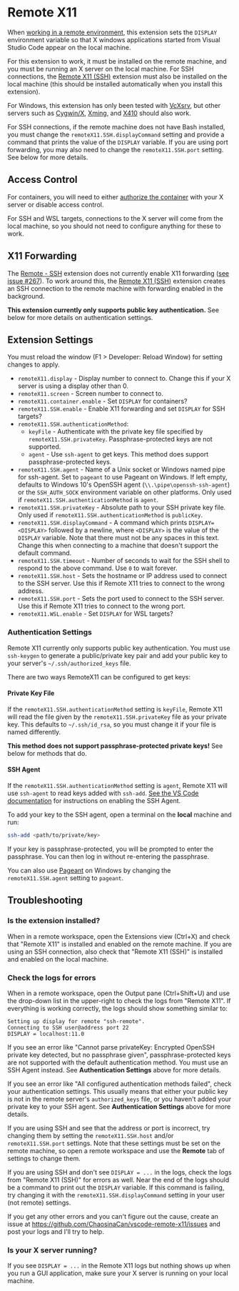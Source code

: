 # Remote X11

When [working in a remote environment](https://code.visualstudio.com/docs/remote/remote-overview),
this extension sets the `DISPLAY` environment variable so that X windows
applications started from Visual Studio Code appear on the local machine.

For this extension to work, it must be installed on the remote machine, and you
must be running an X server on the local machine. For SSH connections, the
[Remote X11 (SSH)](https://marketplace.visualstudio.com/items?itemName=spadin.remote-x11-ssh)
extension must also be installed on the local machine (this should be installed
automatically when you install this extension).

For Windows, this extension has only been tested with [VcXsrv](https://sourceforge.net/projects/vcxsrv/),
but other servers such as [Cygwin/X](https://x.cygwin.com/), [Xming](http://www.straightrunning.com/XmingNotes/),
and [X410](https://token2shell.com/x410/) should also work.

For SSH connections, if the remote machine does not have Bash installed, you
must change the `remoteX11.SSH.displayCommand` setting and provide a command
that prints the value of the `DISPLAY` variable. If you are using port
forwarding, you may also need to change the `remoteX11.SSH.port` setting. See
below for more details.

## Access Control

For containers, you will need to either [authorize the container](https://en.wikipedia.org/wiki/X_Window_authorization)
with your X server or disable access control.

For SSH and WSL targets, connections to the X server will come from the local
machine, so you should not need to configure anything for these to work.

## X11 Forwarding

The [Remote - SSH](https://code.visualstudio.com/docs/remote/ssh) extension does
not currently enable X11 forwarding ([see issue #267](https://github.com/microsoft/vscode-remote-release/issues/267)).
To work around this, the [Remote X11 (SSH)](https://marketplace.visualstudio.com/items?itemName=spadin.remote-x11-ssh)
extension creates an SSH connection to the remote machine with forwarding
enabled in the background.

**This extension currently only supports public key authentication.** See below
for more details on authentication settings.

## Extension Settings

You must reload the window (F1 > Developer: Reload Window) for setting changes
to apply.

* `remoteX11.display` - Display number to connect to. Change this if your X server
	is using a display other than 0.
* `remoteX11.screen` - Screen number to connect to.
* `remoteX11.container.enable` - Set `DISPLAY` for containers?
* `remoteX11.SSH.enable` - Enable X11 forwarding and set `DISPLAY` for SSH targets?
* `remoteX11.SSH.authenticationMethod`:
	* `keyFile` - Authenticate with the private key file specified by `remoteX11.SSH.privateKey`.
		Passphrase-protected keys are not supported.
	* `agent` - Use `ssh-agent` to get keys. This method does support passphrase-protected keys.
* `remoteX11.SSH.agent` - Name of a Unix socket or Windows named pipe for ssh-agent.
	Set to `pageant` to use Pageant on Windows. If left empty, defaults to Windows 10's OpenSSH
	agent (`\\.\pipe\openssh-ssh-agent`) or the `SSH_AUTH_SOCK` environment variable on other platforms.
	Only used if `remoteX11.SSH.authenticationMethod` is `agent`.
* `remoteX11.SSH.privateKey` - Absolute path to your SSH private key file.
	Only used if `remoteX11.SSH.authenticationMethod` is `publicKey`.
* `remoteX11.SSH.displayCommand` - A command which prints `DISPLAY=<DISPLAY>` followed by a newline,
	where `<DISPLAY>` is the value of the `DISPLAY` variable. Note that there must not be any spaces
	in this text. Change this when connecting to a machine that doesn't support the default command.
* `remoteX11.SSH.timeout` - Number of seconds to wait for the SSH shell to respond to the above command.
	Use `0` to wait forever.
* `remoteX11.SSH.host` - Sets the hostname or IP address used to connect to the SSH server.
	Use this if Remote X11 tries to connect to the wrong address.
* `remoteX11.SSH.port` - Sets the port used to connect to the SSH server. Use this if
	Remote X11 tries to connect to the wrong port.
* `remoteX11.WSL.enable` - Set `DISPLAY` for WSL targets?

### Authentication Settings

Remote X11 currently only supports public key authentication. You must use
`ssh-keygen` to generate a public/private key pair and add your public key to
your server's `~/.ssh/authorized_keys` file.

There are two ways RemoteX11 can be configured to get keys:

#### Private Key File

If the `remoteX11.SSH.authenticationMethod` setting is `keyFile`, Remote X11 will
read the file given by the `remoteX11.SSH.privateKey` file as your private key.
This defaults to `~/.ssh/id_rsa`, so you must change it if your file is named
differently.

**This method does not support passphrase-protected private keys!** See below
for methods that do.

#### SSH Agent

If the `remoteX11.SSH.authenticationMethod` setting is `agent`, Remote X11 will
use `ssh-agent` to read keys added with `ssh-add`.
[See the VS Code documentation](https://code.visualstudio.com/docs/remote/troubleshooting#_setting-up-the-ssh-agent) for instructions on enabling the SSH Agent.

To add your key to the SSH agent, open a terminal on the **local** machine and run:

```sh
ssh-add <path/to/private/key>
```

If your key is passphrase-protected, you will be prompted to enter the passphrase.
You can then log in without re-entering the passphrase.

You can also use [Pageant](https://winscp.net/eng/docs/ui_pageant) on Windows by
changing the `remoteX11.SSH.agent` setting to `pageant`.

## Troubleshooting

### Is the extension installed?

When in a remote workspace, open the Extensions view (Ctrl+X) and check that
"Remote X11" is installed and enabled on the remote machine. If you are using an
SSH connection, also check that "Remote X11 (SSH)" is installed and enabled on
the local machine.

### Check the logs for errors

When in a remote workspace, open the Output pane (Ctrl+Shift+U) and use the
drop-down list in the upper-right to check the logs from "Remote X11". If
everything is working correctly, the logs should show something similar to:

```
Setting up display for remote "ssh-remote".
Connecting to SSH user@address port 22
DISPLAY = localhost:11.0
```

If you see an error like "Cannot parse privateKey: Encrypted OpenSSH private
key detected, but no passphrase given", passphrase-protected keys are not
supported with the default authentication method. You must use an SSH Agent
instead. See **Authentication Settings** above for more details.

If you see an error like "All configured authentication methods failed", check
your authentication settings. This usually means that either your public key is
not in the remote server's `authorized_keys` file, or you haven't added your
private key to your SSH agent. See **Authentication Settings** above for more
details.

If you are using SSH and see that the address or port is incorrect, try changing
them by setting the `remoteX11.SSH.host` and/or `remoteX11.SSH.port` settings.
Note that these settings must be set on the remote machine, so open a remote
workspace and use the **Remote** tab of settings to change them.

If you are using SSH and don't see `DISPLAY = ...` in the logs, check the logs
from "Remote X11 (SSH)" for errors as well. Near the end of the logs should be
a command to print out the `DISPLAY` variable. If this command is failing, try
changing it with the `remoteX11.SSH.displayCommand` setting in your user (not
remote) settings.

If you get any other errors and you can't figure out the cause, create an issue
at https://github.com/ChaosinaCan/vscode-remote-x11/issues and post your logs
and I'll try to help.

### Is your X server running?

If you see `DISPLAY = ...` in the Remote X11 logs but nothing shows up when you
run a GUI application, make sure your X server is running on your local machine.
